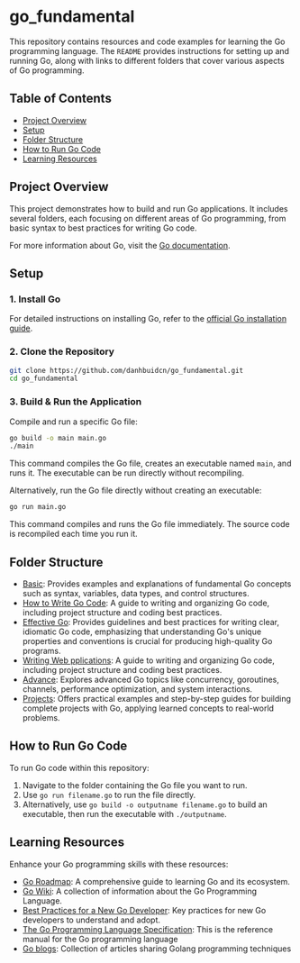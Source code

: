 # go_fundamental

This repository contains resources and code examples for learning the Go programming language. The `README` provides instructions for setting up and running Go, along with links to different folders that cover various aspects of Go programming.

## Table of Contents
- [Project Overview](#project-overview)
- [Setup](#setup)
- [Folder Structure](#folder-structure)
- [How to Run Go Code](#how-to-run-go-code)
- [Learning Resources](#learning-resources)

## Project Overview

This project demonstrates how to build and run Go applications. It includes several folders, each focusing on different areas of Go programming, from basic syntax to best practices for writing Go code.

For more information about Go, visit the [Go documentation](https://golang.org/doc/).

## Setup

### 1. Install Go

For detailed instructions on installing Go, refer to the [official Go installation guide](https://golang.org/doc/install).

### 2. Clone the Repository

```bash
git clone https://github.com/danhbuidcn/go_fundamental.git
cd go_fundamental
```

### 3. Build & Run the Application

Compile and run a specific Go file:
```bash
go build -o main main.go
./main
```
This command compiles the Go file, creates an executable named `main`, and runs it. The executable can be run directly without recompiling.

Alternatively, run the Go file directly without creating an executable:
```bash
go run main.go
```
This command compiles and runs the Go file immediately. The source code is recompiled each time you run it.

## Folder Structure

- [Basic](./basic/README.md): Provides examples and explanations of fundamental Go concepts such as syntax, variables, data types, and control structures.
- [How to Write Go Code](./how_to_write_go_code/README.md): A guide to writing and organizing Go code, including project structure and coding best practices.
- [Effective Go](https://go.dev/doc/code): Provides guidelines and best practices for writing clear, idiomatic Go code, emphasizing that understanding Go's unique properties and conventions is crucial for producing high-quality Go programs.
- [Writing Web pplications](./writing_web_applications/README.md): A guide to writing and organizing Go code, including project structure and coding best practices.
- [Advance](./advance/README.md): Explores advanced Go topics like concurrency, goroutines, channels, performance optimization, and system interactions.
- [Projects](./projects/README.md): Offers practical examples and step-by-step guides for building complete projects with Go, applying learned concepts to real-world problems.

## How to Run Go Code

To run Go code within this repository:

1. Navigate to the folder containing the Go file you want to run.
2. Use `go run filename.go` to run the file directly.
3. Alternatively, use `go build -o outputname filename.go` to build an executable, then run the executable with `./outputname`.

## Learning Resources

Enhance your Go programming skills with these resources:

- <a href="https://roadmap.sh/golang" target="_blank">Go Roadmap</a>: A comprehensive guide to learning Go and its ecosystem.
- <a href="https://go.dev/wiki/" target="_blank">Go Wiki</a>: A collection of information about the Go Programming Language.
- <a href="https://www.cloudbees.com/blog/best-practices-for-a-new-go-developer" target="_blank">Best Practices for a New Go Developer</a>: Key practices for new Go developers to understand and adopt.
- <a href="https://go.dev/ref/spec" target="_blank">The Go Programming Language Specification</a>: This is the reference manual for the Go programming language
- <a href="https://200lab.io/blog/tag/golang/" target="_blank">Go blogs</a>: Collection of articles sharing Golang programming techniques
